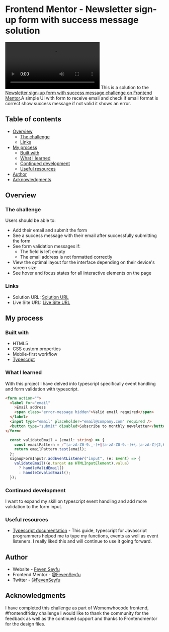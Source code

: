 # Frontend Mentor - Newsletter sign-up form with success message solution

![Project Demo](./newsletter-demo.webm)
This is a solution to the [Newsletter sign-up form with success message challenge on Frontend Mentor](https://www.frontendmentor.io/challenges/newsletter-signup-form-with-success-message-3FC1AZbNrv).A simple UI with form to receive email and check if email format is correct show success message if not valid it shows an error.

## Table of contents

- [Overview](#overview)
  - [The challenge](#the-challenge)
  - [Links](#links)
- [My process](#my-process)
  - [Built with](#built-with)
  - [What I learned](#what-i-learned)
  - [Continued development](#continued-development)
  - [Useful resources](#useful-resources)
- [Author](#author)
- [Acknowledgments](#acknowledgments)

## Overview

### The challenge

Users should be able to:

- Add their email and submit the form
- See a success message with their email after successfully submitting the form
- See form validation messages if:
  - The field is left empty
  - The email address is not formatted correctly
- View the optimal layout for the interface depending on their device's screen size
- See hover and focus states for all interactive elements on the page

### Links

- Solution URL: [Solution URL](https://github.com/FevenSeyfu/newsletter-sign-up-with-success-message)
- Live Site URL: [Live Site URL](https://newsletter-signup-feven.netlify.app/)

## My process

### Built with

- HTML5
- CSS custom properties
- Mobile-first workflow
- [Typescript](https://www.typescriptlang.org/)

### What I learned

With this project I have delved into typescript specifically  event handling and form validation with typescript.

```html
<form action="">
  <label for="email"
    >Email address
    <span class="error-message hidden">Valid email required</span>
  </label>
  <input type="email" placeholder="email@company.com" required />
  <button type="submit" disabled>Subscribe to monthly newsletter</button>
</form>
```

```ts
  const validateEmail = (email: string) => {
    const emailPattern = /^[a-zA-Z0-9._-]+@[a-zA-Z0-9.-]+\.[a-zA-Z]{2,6}$/;
    return emailPattern.test(email);
  };
  signupFormInput?.addEventListener("input", (e: Event) => {
    validateEmail((e.target as HTMLInputElement).value)
      ? handleValidEmail()
      : handleInvalidEmail();
  });
```

### Continued development

I want to expand my skill on typescript event handling and add more validation to the form input.

### Useful resources

- [Typescript documentation](https://www.typescriptlang.org/docs/handbook/typescript-in-5-minutes.html) - This guide, typescript for Javascript programmers helped me to type my functions, events as well as event listeners. I really liked this  and will continue to use it going forward.

## Author

- Website - [Feven Seyfu](https://fevenseyfu.tech)
- Frontend Mentor - [@FevenSeyfu](https://www.frontendmentor.io/profile/FevenSeyfu)
- Twitter - [@FevenSeyfu](https://www.twitter.com/FevenSeyfu)

## Acknowledgments

I have completed this challenge as part of Womenwhocode frontend, #frontendfriday challenge I would like to thank the community for the feedback as well as the  continued support and thanks to Frontendmentor for the design files.

